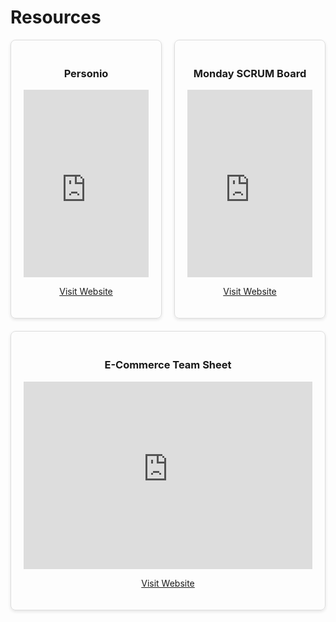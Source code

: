 # Resources

<div style="display: flex; flex-wrap: wrap; gap: 20px;">

  <div style="flex: 1 1 30%; padding: 20px; border: 1px solid #ddd; border-radius: 8px; box-shadow: 0 2px 5px rgba(0, 0, 0, 0.1); text-align: center;">
    <h3>Personio</h3>
    <iframe src="https://personio.com" width="100%" height="300px" style="border: none;"></iframe>
    <p><a href="https://personio.com" target="_blank">Visit Website</a></p>
  </div>

  <div style="flex: 1 1 30%; padding: 20px; border: 1px solid #ddd; border-radius: 8px; box-shadow: 0 2px 5px rgba(0, 0, 0, 0.1); text-align: center;">
    <h3>Monday SCRUM Board</h3>
    <iframe src="https://ponroy.monday.com/boards/7033000094" width="100%" height="300px" style="border: none;"></iframe>
    <p><a href="https://ponroy.monday.com/boards/7033000094" target="_blank">Visit Website</a></p>
  </div>

  <div style="flex: 1 1 30%; padding: 20px; border: 1px solid #ddd; border-radius: 8px; box-shadow: 0 2px 5px rgba(0, 0, 0, 0.1); text-align: center;">
    <h3>E-Commerce Team Sheet</h3>
    <iframe src="https://ponroysante.sharepoint.com/:x:/r/sites/SPO_BearswithBenefits_ECommerce/_layouts/15/doc2.aspx?sourcedoc=%7B5E7F4A44-E451-4570-9803-77BA9BF4B891%7D&file=2024%20E-Commerce%20Team%20Sheet.xlsx&action=default&mobileredirect=true&DefaultItemOpen=1&ct=1725613416488&wdOrigin=OFFICECOM-WEB.MAIN.REC&cid=8eafcade-4cbf-45c6-990b-94c3d97f01db&wdPreviousSessionSrc=HarmonyWeb&wdPreviousSession=4b92db4b-a095-47c6-a84d-3580b9a420c1" width="100%" height="300px" style="border: none;"></iframe>
    <p><a href="https://ponroysante.sharepoint.com/:x:/r/sites/SPO_BearswithBenefits_ECommerce/_layouts/15/doc2.aspx?sourcedoc=%7B5E7F4A44-E451-4570-9803-77BA9BF4B891%7D&file=2024%20E-Commerce%20Team%20Sheet.xlsx&action=default&mobileredirect=true&DefaultItemOpen=1&ct=1725613416488&wdOrigin=OFFICECOM-WEB.MAIN.REC&cid=8eafcade-4cbf-45c6-990b-94c3d97f01db&wdPreviousSessionSrc=HarmonyWeb&wdPreviousSession=4b92db4b-a095-47c6-a84d-3580b9a420c1" target="_blank">Visit Website</a></p>
  </div>



</div>

